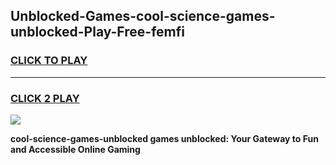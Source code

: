 
## Unblocked-Games-cool-science-games-unblocked-Play-Free-femfi
<h3>
<a href="https://premium76.site?title=cool-science-games-unblocked&ref=22A">CLICK TO PLAY</a></h3>
<hr>

<h3>
<a href="https://premium76.site?title=cool-science-games-unblocked&ref=22A">CLICK 2 PLAY</a>
  
</h3>

<a href="https://premium76.site?title=cool-science-games-unblocked&ref=22A"><img src="https://clearcache.store/games.png"></a>


**cool-science-games-unblocked games unblocked: Your Gateway to Fun and Accessible Online Gaming**
